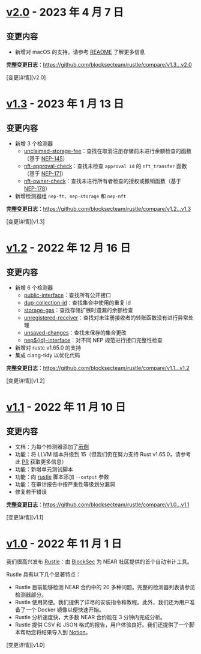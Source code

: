 
<a name="v2.0"></a>
# [v2.0](https://github.com/blocksecteam/rustle/releases/tag/v2.0) - 2023 年 4 月 7 日

## 变更内容

* 新增对 macOS 的支持，请参考 [README](/README.md#macos-setup) 了解更多信息

**完整变更日志**：https://github.com/blocksecteam/rustle/compare/v1.3...v2.0

[变更详情][v2.0]

<a name="v1.3"></a>
# [v1.3](https://github.com/blocksecteam/rustle/releases/tag/v1.3) - 2023 年 1 月 13 日

## 变更内容

* 新增 3 个检测器
  *   [unclaimed-storage-fee](/docs/detectors/unclaimed-storage-fee.md)：查找在取消注册存储前未进行余额检查的函数（基于 [NEP-145](https://github.com/near/NEPs/blob/master/neps/nep-0145.md)）
  *   [nft-approval-check](/docs/detectors/nft-approval-check.md)：查找未检查 `approval id` 的 `nft_transfer` 函数（基于 [NEP-171](https://github.com/near/NEPs/blob/master/neps/nep-0171.md)）
  *   [nft-owner-check](/docs/detectors/nft-owner-check.md)：查找未进行所有者检查的授权或撤销函数（基于 [NEP-178](https://github.com/near/NEPs/blob/master/neps/nep-0178.md)）
* 新增检测器组 `nep-ft`、`nep-storage` 和 `nep-nft`

**完整变更日志**：https://github.com/blocksecteam/rustle/compare/v1.2...v1.3

[变更详情][v1.3]

<a name="v1.2"></a>
# [v1.2](https://github.com/blocksecteam/rustle/releases/tag/v1.2) - 2022 年 12 月 16 日

## 变更内容

* 新增 6 个检测器
  *   [public-interface](/docs/detectors/public-interface.md)：查找所有公开接口
  *   [dup-collection-id](/docs/detectors/dup-collection-id.md)：查找集合中使用的重复 id
  *   [storage-gas](/docs/detectors/storage-gas.md)：查找存储扩展时遗漏的余额检查
  *   [unregistered-receiver](/docs/detectors/unregistered-receiver.md)：查找对未注册接收者的转账函数没有进行异常处理
  *   [unsaved-changes](/docs/detectors/unsaved-changes.md)：查找未保存的集合更改
  *   [nep${id}-interface](/docs/detectors/nep-interface.md)：对不同 NEP 规范进行接口完整性检查
* 新增对 rustc v1.65.0 的支持
* 集成 clang-tidy 以优化代码

**完整变更日志**：https://github.com/blocksecteam/rustle/compare/v1.1...v1.2

[变更详情][v1.2]

<a name="v1.1"></a>
# [v1.1](https://github.com/blocksecteam/rustle/releases/tag/v1.1) - 2022 年 11 月 10 日

## 变更内容

* 文档：为每个检测器添加了[示例](/examples)
* 功能：将 LLVM 版本升级到 15（但我们仍在努力支持 Rust v1.65.0，请参考此 [PR](https://github.com/rust-lang/rust/pull/99464/) 获取更多信息）
* 功能：新增单元测试脚本
* 功能：向 [rustle](/rustle) 脚本添加 `--output` 参数
* 功能：在审计报告中按严重性等级划分漏洞
* 修复若干错误

**完整变更日志**：https://github.com/blocksecteam/rustle/compare/v1.0...v1.1

[变更详情][v1.1]

<a name="v1.0"></a>
# [v1.0](https://github.com/blocksecteam/rustle/releases/tag/v1.0) - 2022 年 11 月 1 日

我们很高兴发布 [Rustle](https://github.com/blocksecteam/rustle)：由 [BlockSec](https://blocksec.com/) 为 NEAR 社区提供的首个自动审计工具。

Rustle 具有以下几个显著特点：

* Rustle 目前能够检测 NEAR 合约中的 20 多种问题。完整的检测器列表请参见检测器部分。
* Rustle 使用简便。我们提供了详尽的安装指令和教程。此外，我们还为用户准备了一个 Docker 镜像以便快速开始。
* Rustle 分析速度快，大多数 NEAR 合约能在 3 分钟内完成分析。
* Rustle 提供 CSV 和 JSON 格式的报告，用户体验良好。我们还提供了一个脚本帮助您将结果导入到 [Notion](https://www.notion.so/)。

[变更详情][v1.0]


<!-- 由 https://github.com/rhysd/changelog-from-release v3.7.0 生成 -->

